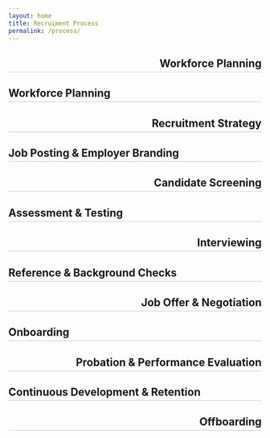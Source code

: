 ```yaml
---
layout: home
title: Recruiment Process
permalink: /process/
---
```


<div style="text-align: right;">
  <h2 style="border-bottom: 1px solid #ccc; padding-bottom: 4px;">Workforce Planning</h2>
</div>

<div style="text-align: left;">
  <h2 style="border-bottom: 1px solid #ccc; padding-bottom: 4px;">Workforce Planning</h2>
</div>

<div style="text-align: right;">
  <h2 style="border-bottom: 1px solid #ccc; padding-bottom: 4px;">Recruitment Strategy</h2>
</div>

<div style="text-align: left;">
  <h2 style="border-bottom: 1px solid #ccc; padding-bottom: 4px;">Job Posting &amp; Employer Branding</h2>
</div>

<div style="text-align: right;">
  <h2 style="border-bottom: 1px solid #ccc; padding-bottom: 4px;">Candidate Screening</h2>
</div>

<div style="text-align: left;">
  <h2 style="border-bottom: 1px solid #ccc; padding-bottom: 4px;">Assessment &amp; Testing</h2>
</div>

<div style="text-align: right;">
  <h2 style="border-bottom: 1px solid #ccc; padding-bottom: 4px;">Interviewing</h2>
</div>

<div style="text-align: left;">
  <h2 style="border-bottom: 1px solid #ccc; padding-bottom: 4px;">Reference &amp; Background Checks</h2>
</div>

<div style="text-align: right;">
  <h2 style="border-bottom: 1px solid #ccc; padding-bottom: 4px;">Job Offer &amp; Negotiation</h2>
</div>

<div style="text-align: left;">
  <h2 style="border-bottom: 1px solid #ccc; padding-bottom: 4px;">Onboarding</h2>
</div>

<div style="text-align: right;">
  <h2 style="border-bottom: 1px solid #ccc; padding-bottom: 4px;">Probation &amp; Performance Evaluation</h2>
</div>

<div style="text-align: left;">
  <h2 style="border-bottom: 1px solid #ccc; padding-bottom: 4px;">Continuous Development &amp; Retention</h2>
</div>

<div style="text-align: right;">
  <h2 style="border-bottom: 1px solid #ccc; padding-bottom: 4px;">Offboarding</h2>
</div>





